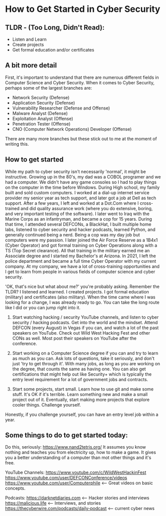 # How to Get Started in Cyber Security

## TLDR - (Too Long, Didn't Read):
* Listen and Learn
* Create projects
* Get formal education and/or certificates

## A bit more detail
First, it's important to understand that there are numerous different fields in Computer Science and Cyber Security. When it comes to Cyber Security, perhaps some of the largest branches are:
* Network Security (Defense)
* Application Security (Defense)
* Vulnerability Researcher (Defense and Offense)
* Malware Analyst (Defense)
* Exploitation Analyst (Offense)
* Penetration Tester (Offense)
* CNO (Computer Network Operations) Developer (Offense)

There are many more branches but these stick out to me at the moment of writing this.

## How to get started 
While my path to cyber security isn't necessarily 'normal', it might be instructive.
Growing up in the 80's, my dad was a COBOL programer and we had a computer. We didn't have any game consoles so I had to play things on the computer in the time before Windows. During High school, my family built and sold custom computers. I worked at a dial-up internet service provider my senior year as tech support, and later got a job at Dell as tech support. After a few years, I left and worked at a Dot.Com where I cross-trained and did quality assurance work (where you do extensive, boring, and very important testing of the software). I later went to Iraq with the Marine Corps as an infantryman, and became a cop for 15 years. During that time, I attended several DEFCONs, a BlackHat, I built multiple home labs, listened to cyber security and hacker podcasts, learned Python, and generally continued being a nerd. Being a cop was my day job but computers were my passion. I later joined the Air Force Reserve as a 1B4x1 (Cyber Operator) and got formal training on Cyber Operations along with a TS (Top Secret clearance). All that training in the military earned me an Associate degree and I started my Bachelor's at Arizona. In 2021, I left the police department and became a full time Cyber Operator with my current company. At my company, we have a lot of cross-training opportunities and I get to learn from people in various fields of computer science and cyber security.

'OK, that's nice but what about me?' you're probably asking.
Remember the TLDR? I listened and learned. I created projects. I got formal education (military) and certificates (also military). When the time came where I was looking for a change, I was already ready to go. You can take the long route like I did or you can jump right into it. 

1) Start watching hacking / security YouTube channels, and listen to cyber security / hacking podcasts. Get into the world and the mindset. Attend DEFCON (every August) in Vegas if you can, and watch a lot of the past speakers on YouTube. Check out Wild West Hacking Fest and other CONs as well. Most post their speakers on YouTube after the conference.
 
2) Start working on a Computer Science degree if you can and try to learn as much as you can. Ask lots of questions, take it seriously, and don't just 'try to get through it'. With many jobs, as long as you are working on the degree, that counts the same as having one. You can also get certifications that might help out like Security+ which is typically the entry level requirement for a lot of government jobs and contracts.

3) Start some projects, start small. Learn how to use git and make some stuff. It's OK if it's terrible. Learn something new and make a small project out of it. Eventually, start making more projects that explore cooler things. Challenge yourself.

Honestly, if you challenge yourself, you can have an entry level job within a year.

## Some things to do to get started today:
Do this, seriously: https://www.nand2tetris.org/
It assumes you know nothing and teaches you from electricity up, how to make a game. It gives you a better understanding of a computer than mot other things and it's free.


YouTube Channels:
https://www.youtube.com/c/WildWestHackinFest
https://www.youtube.com/user/DEFCONConference/videos
https://www.youtube.com/user/Computerphile  <— Great videos on basic concepts.

Podcasts:
https://darknetdiaries.com <— Hacker stories and interviews
https://malicious.life  <— Interviews, and stories
https://thecyberwire.com/podcasts/daily-podcast  <— current cyber news


